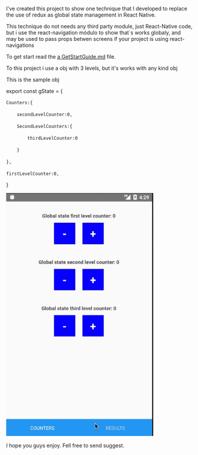 I've created this project to show one technique that I developed to replace the use of redux as global state management  in React Native.

This technique do not needs any third party module, just React-Native code, but i use the react-navigation módulo to show that`s works globaly, and may be used to pass props betwen screens if your project is using react-navigations 

To get start read the  [a GetStartGuide.md](GetStartGuide.md) file.

To this project i use a obj with 3 levels, but it's works with any kind obj

This is the sample obj

export const gState = {

    Counters:{
    
        secondLevelCounter:0,
        
        SecondLevelCounters:{
        
            thirdLevelCounter:0
            
        }
        
    },
    
    firstLevelCounter:0,
}


![](demo.gif)

I hope you guys enjoy.
Fell free to send suggest.
